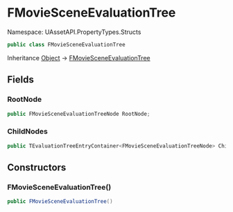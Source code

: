 # FMovieSceneEvaluationTree

Namespace: UAssetAPI.PropertyTypes.Structs

```csharp
public class FMovieSceneEvaluationTree
```

Inheritance [Object](https://docs.microsoft.com/en-us/dotnet/api/system.object) → [FMovieSceneEvaluationTree](./uassetapi.propertytypes.structs.fmoviesceneevaluationtree.md)

## Fields

### **RootNode**

```csharp
public FMovieSceneEvaluationTreeNode RootNode;
```

### **ChildNodes**

```csharp
public TEvaluationTreeEntryContainer<FMovieSceneEvaluationTreeNode> ChildNodes;
```

## Constructors

### **FMovieSceneEvaluationTree()**

```csharp
public FMovieSceneEvaluationTree()
```
